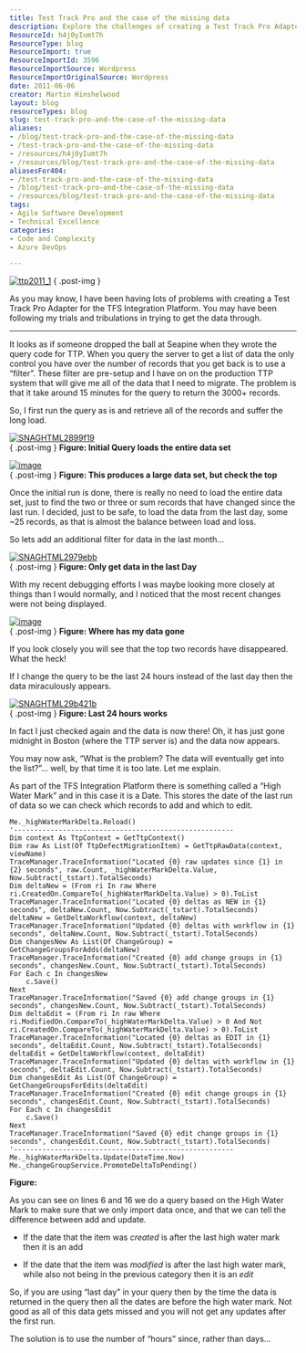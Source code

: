 ```yaml
---
title: Test Track Pro and the case of the missing data
description: Explore the challenges of creating a Test Track Pro Adapter for TFS Integration. Discover solutions to data retrieval issues and optimize your workflow!
ResourceId: h4j0yIumt7h
ResourceType: blog
ResourceImport: true
ResourceImportId: 3596
ResourceImportSource: Wordpress
ResourceImportOriginalSource: Wordpress
date: 2011-06-06
creator: Martin Hinshelwood
layout: blog
resourceTypes: blog
slug: test-track-pro-and-the-case-of-the-missing-data
aliases:
- /blog/test-track-pro-and-the-case-of-the-missing-data
- /test-track-pro-and-the-case-of-the-missing-data
- /resources/h4j0yIumt7h
- /resources/blog/test-track-pro-and-the-case-of-the-missing-data
aliasesFor404:
- /test-track-pro-and-the-case-of-the-missing-data
- /blog/test-track-pro-and-the-case-of-the-missing-data
- /resources/blog/test-track-pro-and-the-case-of-the-missing-data
tags:
- Agile Software Development
- Technical Excellence
categories:
- Code and Complexity
- Azure DevOps

---
```

[![ttp2011_1](images/ttp2011_1_thumb-6-6.gif "ttp2011_1")](http://blog.hinshelwood.com/files/2011/06/ttp2011_1.gif)
{ .post-img }

As you may know, I have been having lots of problems with creating a Test Track Pro Adapter for the TFS Integration Platform. You may have been following my trials and tribulations in trying to get the data through.

---

It looks as if someone dropped the ball at Seapine when they wrote the query code for TTP. When you query the server to get a list of data the only control you have over the number of records that you get back is to use a “filter”. These filter are pre-setup and I have on on the production TTP system that will give me all of the data that I need to migrate. The problem is that it take around 15 minutes for the query to return the 3000+ records.

So, I first run the query as is and retrieve all of the records and suffer the long load.

[![SNAGHTML2899f19](images/SNAGHTML2899f19_thumb-3-3.png "SNAGHTML2899f19")](http://blog.hinshelwood.com/files/2011/06/SNAGHTML2899f19.png)  
{ .post-img }
**Figure: Initial Query loads the entire data set**

[![image](images/image_thumb6-1-1.png "image")](http://blog.hinshelwood.com/files/2011/06/image6.png)  
{ .post-img }
**Figure: This produces a large data set, but check the top**

Once the initial run is done, there is really no need to load the entire data set, just to find the two or three or sum records that have changed since the last run. I decided, just to be safe, to load the data from the last day, some ~25 records, as that is almost the balance between load and loss.

So lets add an additional filter for data in the last month…

[![SNAGHTML2979ebb](images/SNAGHTML2979ebb_thumb-4-4.png "SNAGHTML2979ebb")](http://blog.hinshelwood.com/files/2011/06/SNAGHTML2979ebb.png)  
{ .post-img }
**Figure: Only get data in the last Day**

With my recent debugging efforts I was maybe looking more closely at things than I would normally, and I noticed that the most recent changes were not being displayed.

[![image](images/image_thumb7-2-2.png "image")](http://blog.hinshelwood.com/files/2011/06/image7.png)  
{ .post-img }
**Figure: Where has my data gone**

If you look closely you will see that the top two records have disappeared. What the heck!

If I change the query to be the last 24 hours instead of the last day then the data miraculously appears.

[![SNAGHTML29b421b](images/SNAGHTML29b421b_thumb-5-5.png "SNAGHTML29b421b")](http://blog.hinshelwood.com/files/2011/06/SNAGHTML29b421b.png)  
{ .post-img }
**Figure: Last 24 hours works**

In fact I just checked again and the data is now there! Oh, it has just gone midnight in Boston (where the TTP server is) and the data now appears.

You may now ask, “What is the problem? The data will eventually get into the list?”… well, by that time it is too late. Let me explain.

As part of the TFS Integration Platform there is something called a “High Water Mark” and in this case it is a Date. This stores the date of the last run of data so we can check which records to add and which to edit.

```
Me._highWaterMarkDelta.Reload()
'------------------------------------------------------
Dim context As TtpContext = GetTtpContext()
Dim raw As List(Of TtpDefectMigrationItem) = GetTtpRawData(context, viewName)
TraceManager.TraceInformation("Located {0} raw updates since {1} in {2} seconds", raw.Count, _highWaterMarkDelta.Value, Now.Subtract(_tstart).TotalSeconds)
Dim deltaNew = (From ri In raw Where ri.CreatedOn.CompareTo(_highWaterMarkDelta.Value) > 0).ToList
TraceManager.TraceInformation("Located {0} deltas as NEW in {1} seconds", deltaNew.Count, Now.Subtract(_tstart).TotalSeconds)
deltaNew = GetDeltaWorkflow(context, deltaNew)
TraceManager.TraceInformation("Updated {0} deltas with workflow in {1} seconds", deltaNew.Count, Now.Subtract(_tstart).TotalSeconds)
Dim changesNew As List(Of ChangeGroup) = GetChangeGroupsForAdds(deltaNew)
TraceManager.TraceInformation("Created {0} add change groups in {1} seconds", changesNew.Count, Now.Subtract(_tstart).TotalSeconds)
For Each c In changesNew
    c.Save()
Next
TraceManager.TraceInformation("Saved {0} add change groups in {1} seconds", changesNew.Count, Now.Subtract(_tstart).TotalSeconds)
Dim deltaEdit = (From ri In raw Where ri.ModifiedOn.CompareTo(_highWaterMarkDelta.Value) > 0 And Not ri.CreatedOn.CompareTo(_highWaterMarkDelta.Value) > 0).ToList
TraceManager.TraceInformation("Located {0} deltas as EDIT in {1} seconds", deltaEdit.Count, Now.Subtract(_tstart).TotalSeconds)
deltaEdit = GetDeltaWorkflow(context, deltaEdit)
TraceManager.TraceInformation("Updated {0} deltas with workflow in {1} seconds", deltaEdit.Count, Now.Subtract(_tstart).TotalSeconds)
Dim changesEdit As List(Of ChangeGroup) = GetChangeGroupsForEdits(deltaEdit)
TraceManager.TraceInformation("Created {0} edit change groups in {1} seconds", changesEdit.Count, Now.Subtract(_tstart).TotalSeconds)
For Each c In changesEdit
    c.Save()
Next
TraceManager.TraceInformation("Saved {0} edit change groups in {1} seconds", changesEdit.Count, Now.Subtract(_tstart).TotalSeconds)
'------------------------------------------------------
Me._highWaterMarkDelta.Update(DateTime.Now)
Me._changeGroupService.PromoteDeltaToPending()
```

**Figure:**

As you can see on lines 6 and 16 we do a query based on the High Water Mark to make sure that we only import data once, and that we can tell the difference between add and update.

- If the date that the item was _created_ is after the last high water mark then it is an add

- If the date that the item was _modified_ is after the last high water mark, while also not being in the previous category then it is an _edit_

So, if you are using “last day” in your query then by the time the data is returned in the query then all the dates are before the high water mark. Not good as all of this data gets missed and you will not get any updates after the first run.

The solution is to use the number of “hours” since, rather than days…
